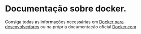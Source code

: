 # Documentação sobre docker.

Consiga todas as informações necessárias em [Docker para desenvolvedores](https://github.com/celsonery/docker-para-desenvolvedores)
ou na própria documentação oficial [Docker.com](https://www.docker.com/)